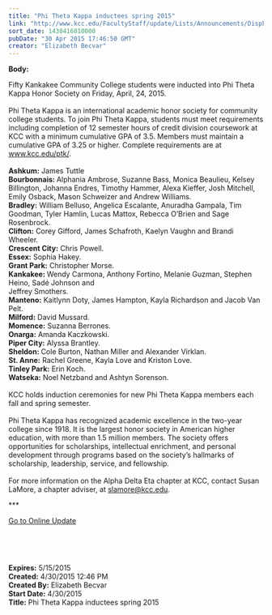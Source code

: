 ```yaml
---
title: "Phi Theta Kappa inductees spring 2015"
link: "http://www.kcc.edu/FacultyStaff/update/Lists/Announcements/DispForm.aspx?ID=1912"
sort_date: 1430416010000
pubDate: "30 Apr 2015 17:46:50 GMT"
creator: "Elizabeth Becvar"
---
```


<div><b>Body:</b> <div class="ExternalClass24994E62A80F4143B519DB1FF9590D57"><p>​Fifty Kankakee Community College students were inducted into Phi Theta Kappa Honor Society on Friday, April, 24, 2015.<br /><br />Phi Theta Kappa is an international academic honor society for community college students. To join Phi Theta Kappa, students must meet requirements including completion of 12 semester hours of credit division coursework at KCC with a minimum cumulative GPA of 3.5. Members must maintain a cumulative GPA of 3.25 or higher. Complete requirements are at <a href="/ptk">www.kcc.edu/ptk/</a>.<br /><br /><strong>Ashkum:</strong> James Tuttle<br /><strong>Bourbonnais: </strong>Alphania Ambrose, Suzanne Bass, Monica Beaulieu, Kelsey Billington, Johanna Endres, Timothy Hammer, Alexa Kieffer, Josh Mitchell, Emily Osback, Mason Schweizer and Andrew Williams.<br /><strong>Bradley:</strong> William Belluso, Angelica Escalante, Anuradha Gampala, Tim Goodman, Tyler Hamlin, Lucas Mattox, Rebecca O’Brien and Sage Rosenbrock. <br /><strong>Clifton:</strong> Corey Gifford, James Schafroth, Kaelyn Vaughn and Brandi Wheeler.<br /><strong>Crescent City:</strong> Chris Powell.<br /><strong>Essex:</strong> Sophia Hakey.<br /><strong>Grant Park:</strong> Christopher Morse.<br /><strong>Kankakee: </strong>Wendy Carmona, Anthony Fortino, Melanie Guzman, Stephen Heino, Sadé Johnson and<br />Jeffrey Smothers.<br /><strong>Manteno:</strong> Kaitlynn Doty, James Hampton, Kayla Richardson and Jacob Van Pelt.<br /><strong>Milford:</strong> David Mussard.<br /><strong>Momence:</strong> Suzanna Berrones.<br /><strong>Onarga:</strong> Amanda Kaczkowski.<br /><strong>Piper City:</strong> Alyssa Brantley.<br /><strong>Sheldon: </strong>Cole Burton, Nathan Miller and Alexander Virklan.<br /><strong>St. Anne:</strong> Rachel Greene, Kayla Love and Kriston Love.<br /><strong>Tinley Park:</strong> Erin Koch.<br /><strong>Watseka:</strong> Noel Netzband and Ashtyn Sorenson.<br /><br />KCC holds induction ceremonies for new Phi Theta Kappa members each fall and spring semester.<br /><br />Phi Theta Kappa has recognized academic excellence in the two-year college since 1918. It is the largest honor society in American higher education, with more than 1.5 million members. The society offers opportunities for scholarships, intellectual enrichment, and personal development through programs based on the society’s hallmarks of scholarship, leadership, service, and fellowship. <br /><br />For more information on the Alpha Delta Eta chapter at KCC, contact Susan LaMore, a chapter adviser, at <a href="mailto:slamore@kcc.edu">slamore@kcc.edu</a>.</p>
<p>***</p>
<p><a href="/FacultyStaff/update/Pages/dailyupdate.aspx">Go to Online Update</a></p>
<p> </p>
<p><br /></p></div></div>
<div><b>Expires:</b> 5/15/2015</div>
<div><b>Created:</b> 4/30/2015 12:46 PM</div>
<div><b>Created By:</b> Elizabeth Becvar</div>
<div><b>Start Date:</b> 4/30/2015</div>
<div><b>Title:</b> Phi Theta Kappa inductees spring 2015</div>
